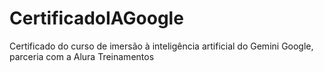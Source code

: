 # CertificadoIAGoogle
Certificado do curso de imersão à inteligência artificial do Gemini Google, parceria com a Alura Treinamentos
